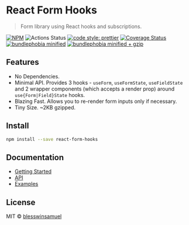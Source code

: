 # React Form Hooks

> Form library using React hooks and subscriptions.

[![NPM](https://img.shields.io/npm/v/react-form-hooks.svg?style=flat-square)](https://www.npmjs.com/package/react-form-hooks)
![Actions Status](https://wdp9fww0r9.execute-api.us-west-2.amazonaws.com/production/badge/blesswinsamuel/react-form-hooks?style=flat-square)
[![code style: prettier](https://img.shields.io/badge/code_style-prettier-ff69b4.svg?style=flat-square)](https://github.com/prettier/prettier)
[![Coverage Status](https://img.shields.io/coveralls/github/blesswinsamuel/react-form-hooks.svg?style=flat-square)](https://coveralls.io/github/blesswinsamuel/react-form-hooks?branch=master)
[![bundlephobia minified](https://img.shields.io/bundlephobia/min/react-form-hooks.svg?style=flat-square)](https://bundlephobia.com/result?p=react-form-hooks)
[![bundlephobia minified + gzip](https://img.shields.io/bundlephobia/minzip/react-form-hooks.svg?style=flat-square)](https://bundlephobia.com/result?p=react-form-hooks)

## Features

- No Dependencies.
- Minimal API. Provides 3 hooks - `useForm`, `useFormState`, `useFieldState` and 2 wrapper components (which accepts a render prop) around `use{Form|Field}State` hooks.
- Blazing Fast. Allows you to re-render form inputs only if necessary.
- Tiny Size. ~2KB gzipped.

## Install

```bash
npm install --save react-form-hooks
```

## Documentation

- [Getting Started](https://react-form-hooks.netlify.com/getting-started)
- [API](https://react-form-hooks.netlify.com/api)
- [Examples](https://react-form-hooks.netlify.com/examples)

## License

MIT © [blesswinsamuel](https://github.com/blesswinsamuel)
